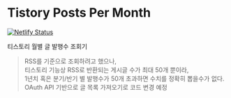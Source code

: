# Tistory Posts Per Month

[![Netlify Status](https://api.netlify.com/api/v1/badges/8463e051-d15b-4423-b2eb-bebe64d1743f/deploy-status)](https://app.netlify.com/sites/tistory-ppm/deploys)

티스토리 월별 글 발행수 조회기

> RSS를 기준으로 조회하려고 했으나,  
> 티스토리 기능상 RSS로 반환되는 게시글 수가 최대 50개 뿐이라,  
> 1년치 혹은 분기/반기 별 발행수가 50개 초과하면 수치를 정확히 뽑을수가 없다.  
> OAuth API 기반으로 글 목록 가져오기로 코드 변경 예정